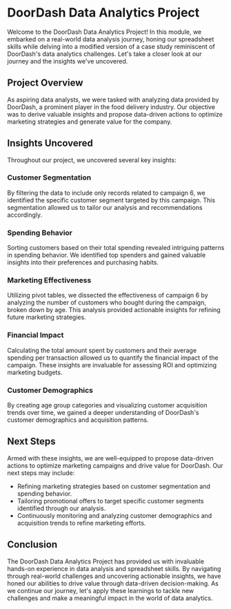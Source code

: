 # DoorDash Data Analytics Project

Welcome to the DoorDash Data Analytics Project! In this module, we embarked on a real-world data analysis journey, honing our spreadsheet skills while delving into a modified version of a case study reminiscent of DoorDash's data analytics challenges. Let's take a closer look at our journey and the insights we've uncovered.

## Project Overview

As aspiring data analysts, we were tasked with analyzing data provided by DoorDash, a prominent player in the food delivery industry. Our objective was to derive valuable insights and propose data-driven actions to optimize marketing strategies and generate value for the company.

## Insights Uncovered

Throughout our project, we uncovered several key insights:

### Customer Segmentation
By filtering the data to include only records related to campaign 6, we identified the specific customer segment targeted by this campaign. This segmentation allowed us to tailor our analysis and recommendations accordingly.

### Spending Behavior
Sorting customers based on their total spending revealed intriguing patterns in spending behavior. We identified top spenders and gained valuable insights into their preferences and purchasing habits.

### Marketing Effectiveness
Utilizing pivot tables, we dissected the effectiveness of campaign 6 by analyzing the number of customers who bought during the campaign, broken down by age. This analysis provided actionable insights for refining future marketing strategies.

### Financial Impact
Calculating the total amount spent by customers and their average spending per transaction allowed us to quantify the financial impact of the campaign. These insights are invaluable for assessing ROI and optimizing marketing budgets.

### Customer Demographics
By creating age group categories and visualizing customer acquisition trends over time, we gained a deeper understanding of DoorDash's customer demographics and acquisition patterns.

## Next Steps

Armed with these insights, we are well-equipped to propose data-driven actions to optimize marketing campaigns and drive value for DoorDash. Our next steps may include:

- Refining marketing strategies based on customer segmentation and spending behavior.
- Tailoring promotional offers to target specific customer segments identified through our analysis.
- Continuously monitoring and analyzing customer demographics and acquisition trends to refine marketing efforts.

## Conclusion

The DoorDash Data Analytics Project has provided us with invaluable hands-on experience in data analysis and spreadsheet skills. By navigating through real-world challenges and uncovering actionable insights, we have honed our abilities to drive value through data-driven decision-making. As we continue our journey, let's apply these learnings to tackle new challenges and make a meaningful impact in the world of data analytics.



